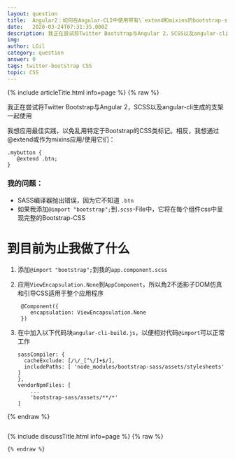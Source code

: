 ```yaml
---
layout: question
title:  Angular2：如何在Angular-CLI中使用带有\`extend和mixins的bootstrap-sass？
date:   2020-03-24T07:31:35.000Z
description: 我正在尝试将Twitter Bootstrap与Angular 2，SCSS以及angular-cli生成的支架一起使用我想应用最佳实践，以免乱用特定...
img: 
author: LGil
category: question
answer: 0
tags: twitter-bootstrap CSS
topic: CSS
---
```

<div class="article-root">
  <div class="article">
    {% include articleTitle.html info=page %}
    {% raw %}
    <div class="article-content"><p><font style="vertical-align: inherit;"><font style="vertical-align: inherit;">我正在尝试将Twitter Bootstrap与Angular 2，SCSS以及angular-cli生成的支架一起使用</font></font></p>

<p><font style="vertical-align: inherit;"><font style="vertical-align: inherit;">我想应用最佳实践，以免乱用特定于Bootstrap的CSS类标记。</font><font style="vertical-align: inherit;">相反，我想通过@extend或作为mixins应用/使用它们：</font></font></p>

<pre><code>.mybutton {<font></font>
   @extend .btn;<font></font>
}<font></font>
</code></pre>

<h3><font style="vertical-align: inherit;"><font style="vertical-align: inherit;">我的问题：</font></font></h3>

<ul>
<li><font style="vertical-align: inherit;"><font style="vertical-align: inherit;">SASS编译器抛出错误，因为它不知道  </font></font><code>.btn</code></li>
<li><font style="vertical-align: inherit;"><font style="vertical-align: inherit;">如果我添加</font></font><code>@import "bootstrap";</code><font style="vertical-align: inherit;"><font style="vertical-align: inherit;">到</font></font><code>.scss</code><font style="vertical-align: inherit;"><font style="vertical-align: inherit;">-File中，它将在每个组件css中呈现完整的Bootstrap-CSS</font></font></li>
</ul>

<h1><font style="vertical-align: inherit;"><font style="vertical-align: inherit;">到目前为止我做了什么</font></font></h1>

<ol>
<li><font style="vertical-align: inherit;"><font style="vertical-align: inherit;">添加</font></font><code>@import "bootstrap";</code><font style="vertical-align: inherit;"><font style="vertical-align: inherit;">到我的</font></font><code>app.component.scss</code></li>
<li><p><font style="vertical-align: inherit;"><font style="vertical-align: inherit;">应用</font></font><code>ViewEncapsulation.None</code><font style="vertical-align: inherit;"><font style="vertical-align: inherit;">到</font></font><code>AppComponent</code><font style="vertical-align: inherit;"><font style="vertical-align: inherit;">，所以角2不适影子DOM仿真和引导CSS适用于整个应用程序</font></font></p>

<pre><code> @Component({<font></font>
    encapsulation: ViewEncapsulation.None<font></font>
 })<font></font>
</code></pre></li>
<li><p><font style="vertical-align: inherit;"><font style="vertical-align: inherit;">在中加入以下代码块</font></font><code>angular-cli-build.js</code><font style="vertical-align: inherit;"><font style="vertical-align: inherit;">，以便相对代码</font></font><code>@import</code><font style="vertical-align: inherit;"><font style="vertical-align: inherit;">可以正常工作</font></font></p>

<pre><code>sassCompiler: {<font></font>
  cacheExclude: [/\/_[^\/]+$/],<font></font>
  includePaths: [ 'node_modules/bootstrap-sass/assets/stylesheets' ]<font></font>
},<font></font>
vendorNpmFiles: [<font></font>
    ...<font></font>
    'bootstrap-sass/assets/**/*'           <font></font>
]<font></font>
</code></pre></li>
</ol></div>
    {% endraw %}
  </div>
  <p style="height: 0;width:0;overflow: hidden;"> 第3447篇《Angular2：如何在Angular-CLI中使用带有@extend和mixins的bootstrap-sass？》来自Winter(https://github.com/aiyld/aiyld.github.io)的站点</p>
  <div class="discuss-wrapper">
    {% include discussTitle.html info=page %}
    {% raw %}
    
    {% endraw %}
  </div>
<div>
